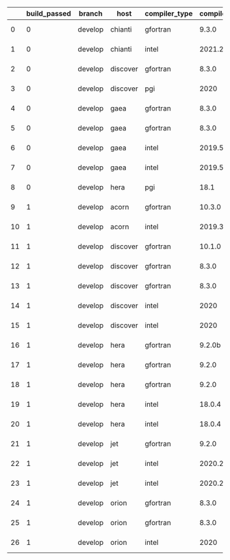 |    |   build_passed | branch   | host     | compiler_type   | compiler_version   | mpi_type   | mpi_version        | o_g   | os     | unit_pass   | unit_fail   | system_pass   | system_fail   | example_pass   | example_fail   | nuopc_pass   | nuopc_fail   | hash                                                                                                                                                                   | modified                   | id                               |
|----|----------------|----------|----------|-----------------|--------------------|------------|--------------------|-------|--------|-------------|-------------|---------------|---------------|----------------|----------------|--------------|--------------|------------------------------------------------------------------------------------------------------------------------------------------------------------------------|----------------------------|----------------------------------|
|  0 |              0 | develop  | chianti  | gfortran        | 9.3.0              | openmpi    | 4.0.5-gcc-9.3.0    | g     | Linux  | fail        | fail        | fail          | fail          | fail           | fail           | 0            | 50           | [ESMF_8_3_0_beta_snapshot_06-10-gce27d44](https://github.com/ryanlong1004/esmf-test-artifacts/tree/chianti/develop/chianti/gfortran/9.3.0/g/openmpi/4.0.5-gcc-9.3.0)   | 2022-01-30 16:25:58.069791 | 28772ecca7d2bf07d8f6af33242fc64e |
|  1 |              0 | develop  | chianti  | intel           | 2021.2             | intelmpi   | 2021.2.0-gcc-9.3.0 | O     | Linux  | fail        | fail        | fail          | fail          | fail           | fail           | 0            | 50           | [ESMF_8_3_0_beta_snapshot_06-10-gce27d44](https://github.com/ryanlong1004/esmf-test-artifacts/tree/chianti/develop/chianti/intel/2021.2/O/intelmpi/2021.2.0-gcc-9.3.0) | 2022-01-30 16:25:58.069791 | bfed3a0967d2c79a439b1d1704382a9b |
|  2 |              0 | develop  | discover | gfortran        | 8.3.0              | mpiuni     | None               | g     | Linux  | fail        | fail        | fail          | fail          | fail           | fail           | queued       | queued       | [ESMF_8_3_0_beta_snapshot_06-10-gce27d44](https://github.com/ryanlong1004/esmf-test-artifacts/tree/discover/develop/discover/gfortran/8.3.0/g/mpiuni/None)             | 2022-01-30 16:28:53.064523 | 44cc0979c544886fe582dba14187a3fb |
|  3 |              0 | develop  | discover | pgi             | 2020               | mpiuni     | None               | O     | Linux  | fail        | fail        | fail          | fail          | fail           | fail           | queued       | queued       | [ESMF_8_3_0_beta_snapshot_06-10-gce27d44](https://github.com/ryanlong1004/esmf-test-artifacts/tree/discover/develop/discover/pgi/2020/O/mpiuni/None)                   | 2022-01-30 16:28:53.064523 | 3c2fe1104b19c547e9b11e672742973c |
|  4 |              0 | develop  | gaea     | gfortran        | 8.3.0              | mpi        | 7.7.11             | O     | Unicos | 9070        | 1           | 49            | 0             | 80             | 0              | 47           | 3            | [ESMF_8_3_0_beta_snapshot_06-10-gce27d44](https://github.com/ryanlong1004/esmf-test-artifacts/tree/gaea/develop/gaea/gfortran/8.3.0/O/mpi/7.7.11)                      | 2022-01-28 16:37:02.665189 | 5cff3b1d79c91052b4de0a7eddb2fe93 |
|  5 |              0 | develop  | gaea     | gfortran        | 8.3.0              | mpiuni     | None               | g     | Unicos | 12174       | 0           | 8             | 0             | 43             | 0              | 0            | 50           | [ESMF_8_3_0_beta_snapshot_06-10-gce27d44](https://github.com/ryanlong1004/esmf-test-artifacts/tree/gaea/develop/gaea/gfortran/8.3.0/g/mpiuni/None)                     | 2022-01-28 16:37:02.665189 | 736a151d1f035f3365c87cdf453367e8 |
|  6 |              0 | develop  | gaea     | intel           | 2019.5             | mpi        | 7.7.11             | g     | Unicos | 11916       | queued13    | 49            | 0             | 80             | 0              | 47           | 3            | [ESMF_8_3_0_beta_snapshot_06-10-gce27d44](https://github.com/ryanlong1004/esmf-test-artifacts/tree/gaea/develop/gaea/intel/2019.5/g/mpi/7.7.11)                        | 2022-01-28 16:37:02.665189 | a98ee1e1d3d9046c6cb76ded60d74b98 |
|  7 |              0 | develop  | gaea     | intel           | 2019.5             | mpiuni     | None               | g     | Unicos | 10395       | queued13    | 8             | 0             | 43             | 0              | 0            | 50           | [ESMF_8_3_0_beta_snapshot_06-10-gce27d44](https://github.com/ryanlong1004/esmf-test-artifacts/tree/gaea/develop/gaea/intel/2019.5/g/mpiuni/None)                       | 2022-01-28 16:37:02.665189 | 34a073b51fb4509bfe32731f6923ef08 |
|  8 |              0 | develop  | hera     | pgi             | 18.1               | intelmpi   | 2018.0.4           | g     | Linux  | fail        | fail        | fail          | fail          | fail           | fail           | 0            | 50           | [ESMF_8_3_0_beta_snapshot_06-10-gce27d44](https://github.com/ryanlong1004/esmf-test-artifacts/tree/hera/develop/hera/pgi/18.1/g/intelmpi/2018.0.4)                     | 2022-01-28 16:38:11.127837 | d7a6078d0d43deec6aa029ceac158f1c |
|  9 |              1 | develop  | acorn    | gfortran        | 10.3.0             | mpich3     | 8.1.7              | g     | Linux  | 13695       | 0           | 49            | 0             | 80             | 0              | 50           | 0            | [ESMF_8_3_0_beta_snapshot_06-10-gce27d44](https://github.com/ryanlong1004/esmf-test-artifacts/tree/acorn/develop/acorn/gfortran/10.3.0/g/mpich3/8.1.7)                 | 2022-01-30 16:17:21.274256 | f2d8d34d09f13ed4a9ee39456dfd426c |
| 10 |              1 | develop  | acorn    | intel           | 2019.3             | mpi        | 8.1.7              | O     | Linux  | 11931       | queued28    | 49            | 0             | 80             | 0              | 50           | 0            | [ESMF_8_3_0_beta_snapshot_06-10-gce27d44](https://github.com/ryanlong1004/esmf-test-artifacts/tree/acorn/develop/acorn/intel/2019.3/O/mpi/8.1.7)                       | 2022-01-30 16:17:21.274256 | 52e8f030ba540e7b476563a8aeaf2aa0 |
| 11 |              1 | develop  | discover | gfortran        | 10.1.0             | intelmpi   | 19.1.3.304         | O     | Linux  | 9056        | 15          | 49            | 0             | 80             | 0              | 50           | 0            | [ESMF_8_3_0_beta_snapshot_06-10-gce27d44](https://github.com/ryanlong1004/esmf-test-artifacts/tree/discover/develop/discover/gfortran/10.1.0/O/intelmpi/19.1.3.304)    | 2022-01-30 16:28:53.064523 | f17732480ce28bcad755e254d677468b |
| 12 |              1 | develop  | discover | gfortran        | 8.3.0              | intelmpi   | 19.1.3.304         | g     | Linux  | fail        | fail        | fail          | fail          | fail           | fail           | queued       | queued       | [ESMF_8_3_0_beta_snapshot_06-10-gce27d44](https://github.com/ryanlong1004/esmf-test-artifacts/tree/discover/develop/discover/gfortran/8.3.0/g/intelmpi/19.1.3.304)     | 2022-01-30 16:28:53.064523 | bb5c64533110fac6044a116deb5c3ff6 |
| 13 |              1 | develop  | discover | gfortran        | 8.3.0              | mpt        | 2.17               | O     | Linux  | 9071        | 0           | 49            | 0             | 80             | 0              | 46           | 4            | [ESMF_8_3_0_beta_snapshot_06-10-gce27d44](https://github.com/ryanlong1004/esmf-test-artifacts/tree/discover/develop/discover/gfortran/8.3.0/O/mpt/2.17)                | 2022-01-30 16:28:53.064523 | 0fbc3f203e00138f3d6c0259e0311310 |
| 14 |              1 | develop  | discover | intel           | 2020               | intelmpi   | 19.1.3.304         | O     | Linux  | fail        | fail        | fail          | fail          | fail           | fail           | queued       | queued       | [ESMF_8_3_0_beta_snapshot_06-10-gce27d44](https://github.com/ryanlong1004/esmf-test-artifacts/tree/discover/develop/discover/intel/2020/O/intelmpi/19.1.3.304)         | 2022-01-30 16:28:53.064523 | 6d658ac64b2b9aecd3ef0622cc6a5149 |
| 15 |              1 | develop  | discover | intel           | 2020               | mpt        | 2.17               | g     | Linux  | fail        | fail        | fail          | fail          | fail           | fail           | queued       | queued       | [ESMF_8_3_0_beta_snapshot_06-10-gce27d44](https://github.com/ryanlong1004/esmf-test-artifacts/tree/discover/develop/discover/intel/2020/g/mpt/2.17)                    | 2022-01-30 16:28:53.064523 | 38ab80827da3b5c6b85d07e1c0b048b1 |
| 16 |              1 | develop  | hera     | gfortran        | 9.2.0b             | intelmpi   | 2020               | O     | Linux  | 9056        | 15          | 49            | 0             | 80             | 0              | 50           | 0            | [ESMF_8_3_0_beta_snapshot_06-10-gce27d44](https://github.com/ryanlong1004/esmf-test-artifacts/tree/hera/develop/hera/gfortran/9.2.0b/O/intelmpi/2020)                  | 2022-01-28 16:38:11.127837 | 0499a46a069c7635c459ee8060ee62f3 |
| 17 |              1 | develop  | hera     | gfortran        | 9.2.0              | mpiuni     | None               | g     | Linux  | 12174       | 0           | 8             | 0             | 43             | 0              | 0            | 50           | [ESMF_8_3_0_beta_snapshot_06-10-gce27d44](https://github.com/ryanlong1004/esmf-test-artifacts/tree/hera/develop/hera/gfortran/9.2.0/g/mpiuni/None)                     | 2022-01-28 16:38:11.127837 | 6d8b0dc95dd9ec554687a95877038185 |
| 18 |              1 | develop  | hera     | gfortran        | 9.2.0              | openmpi    | 3.1.4              | g     | Linux  | 13695       | 0           | 49            | 0             | 80             | 0              | 50           | 0            | [ESMF_8_3_0_beta_snapshot_06-10-gce27d44](https://github.com/ryanlong1004/esmf-test-artifacts/tree/hera/develop/hera/gfortran/9.2.0/g/openmpi/3.1.4)                   | 2022-01-28 16:38:11.127837 | ae4060de23d1edf098557db975ca9424 |
| 19 |              1 | develop  | hera     | intel           | 18.0.4             | intelmpi   | 2018.4.274         | g     | Linux  | 13695       | 0           | 49            | 0             | 80             | 0              | 50           | 0            | [ESMF_8_3_0_beta_snapshot_06-10-gce27d44](https://github.com/ryanlong1004/esmf-test-artifacts/tree/hera/develop/hera/intel/18.0.4/g/intelmpi/2018.4.274)               | 2022-01-28 16:38:11.127837 | 6bdb844d83e59689ca6e64e36359d94a |
| 20 |              1 | develop  | hera     | intel           | 18.0.4             | mpiuni     | None               | O     | Linux  | 7550        | 0           | 8             | 0             | 43             | 0              | 0            | 50           | [ESMF_8_3_0_beta_snapshot_06-10-gce27d44](https://github.com/ryanlong1004/esmf-test-artifacts/tree/hera/develop/hera/intel/18.0.4/O/mpiuni/None)                       | 2022-01-28 16:38:11.127837 | 29fb1fa64492c2af331b6903b6aeba99 |
| 21 |              1 | develop  | jet      | gfortran        | 9.2.0              | openmpi    | 3.1.4              | O     | Linux  | 9071        | 0           | 49            | 0             | 80             | 0              | 50           | 0            | [ESMF_8_3_0_beta_snapshot_06-10-gce27d44](https://github.com/ryanlong1004/esmf-test-artifacts/tree/jet/develop/jet/gfortran/9.2.0/O/openmpi/3.1.4)                     | 2022-01-28 16:39:11.098626 | 2cf7bf590dc41475d46bcfad87145405 |
| 22 |              1 | develop  | jet      | intel           | 2020.2             | intelmpi   | 2020.2             | O     | Linux  | 11939       | queued36    | 49            | 0             | 80             | 0              | 50           | 0            | [ESMF_8_3_0_beta_snapshot_06-10-gce27d44](https://github.com/ryanlong1004/esmf-test-artifacts/tree/jet/develop/jet/intel/2020.2/O/intelmpi/2020.2)                     | 2022-01-28 16:39:11.098626 | 920202c42e0d993cea72a5f93187374d |
| 23 |              1 | develop  | jet      | intel           | 2020.2             | mvapich2   | 2.3                | O     | Linux  | 11939       | queued36    | 49            | 0             | 80             | 0              | 44           | 6            | [ESMF_8_3_0_beta_snapshot_06-10-gce27d44](https://github.com/ryanlong1004/esmf-test-artifacts/tree/jet/develop/jet/intel/2020.2/O/mvapich2/2.3)                        | 2022-01-28 16:39:11.098626 | 31b3b67ebe66cfa7116151fc402ccccc |
| 24 |              1 | develop  | orion    | gfortran        | 8.3.0              | mpiuni     | None               | g     | Linux  | 12174       | 0           | 8             | 0             | 43             | 0              | 0            | 50           | [ESMF_8_3_0_beta_snapshot_06-10-gce27d44](https://github.com/ryanlong1004/esmf-test-artifacts/tree/orion/develop/orion/gfortran/8.3.0/g/mpiuni/None)                   | 2022-01-28 16:40:16.336715 | 74a08e354a1eb367d0d3d131be365553 |
| 25 |              1 | develop  | orion    | gfortran        | 8.3.0              | openmpi    | 4.0.2              | g     | Linux  | 13695       | 0           | 49            | 0             | 80             | 0              | 0            | 0            | [ESMF_8_3_0_beta_snapshot_06-10-gce27d44](https://github.com/ryanlong1004/esmf-test-artifacts/tree/orion/develop/orion/gfortran/8.3.0/g/openmpi/4.0.2)                 | 2022-01-28 16:40:16.336715 | 30d73df8ed879c4048655bb8a92c0bf1 |
| 26 |              1 | develop  | orion    | intel           | 2020               | intelmpi   | 2020.2             | O     | Linux  | 9069        | 2           | 49            | 0             | 80             | 0              | 50           | 0            | [ESMF_8_3_0_beta_snapshot_06-10-gce27d44](https://github.com/ryanlong1004/esmf-test-artifacts/tree/orion/develop/orion/intel/2020/O/intelmpi/2020.2)                   | 2022-01-28 16:40:16.336715 | f1edfffbf0cee17a63f47e60fa4cbba8 |
